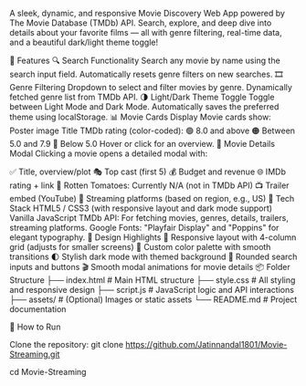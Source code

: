 A sleek, dynamic, and responsive Movie Discovery Web App powered by The Movie Database (TMDb) API. Search, explore, and deep dive into details about your favorite films — all with genre filtering, real-time data, and a beautiful dark/light theme toggle!

🚀 Features
🔍 Search Functionality
Search any movie by name using the search input field.
Automatically resets genre filters on new searches.
🎞️ Genre Filtering
Dropdown to select and filter movies by genre.
Dynamically fetched genre list from TMDb API.
🌗 Light/Dark Theme Toggle
Toggle between Light Mode and Dark Mode.
Automatically saves the preferred theme using localStorage.
📊 Movie Cards Display
Movie cards show:
Poster image
Title
TMDb rating (color-coded):
🟢 8.0 and above
🟠 Between 5.0 and 7.9
🔴 Below 5.0
Hover or click for an overview.
🎥 Movie Details Modal
Clicking a movie opens a detailed modal with:

✅ Title, overview/plot
🎭 Top cast (first 5)
💰 Budget and revenue
🌐 IMDb rating + link
🍅 Rotten Tomatoes: Currently N/A (not in TMDb API)
📺 Trailer embed (YouTube)
📡 Streaming platforms (based on region, e.g., US)
🧠 Tech Stack
HTML5 / CSS3 (with responsive layout and dark mode support)
Vanilla JavaScript
TMDb API: For fetching movies, genres, details, trailers, streaming platforms.
Google Fonts: "Playfair Display" and "Poppins" for elegant typography.
🎨 Design Highlights
📱 Responsive layout with 4-column grid (adjusts for smaller screens)
🎨 Custom color palette with smooth transitions
🌓 Stylish dark mode with themed background
🔘 Rounded search inputs and buttons
🎬 Smooth modal animations for movie details
📦 Folder Structure
├── index.html          # Main HTML structure
├── style.css           # All styling and responsive design
├── script.js           # JavaScript logic and API interactions
├── assets/             # (Optional) Images or static assets
└── README.md           # Project documentation

🚀 How to Run

Clone the repository:
git clone https://github.com/Jatinnandal1801/Movie-Streaming.git

cd Movie-Streaming
